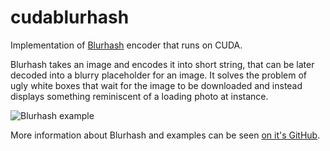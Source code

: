 # cudablurhash

Implementation of [Blurhash](https://blurha.sh/) encoder that runs on CUDA.

Blurhash takes an image and encodes it into short string, that can be later decoded into a blurry placeholder for an image.
It solves the problem of ugly white boxes that wait for the image to be downloaded and instead displays something reminiscent of a loading photo at instance.

![Blurhash example](https://github.com/woltapp/blurhash/raw/master/Media/HowItWorks1.jpg)

More information about Blurhash and examples can be seen [on it's GitHub](https://github.com/woltapp/blurhash).
